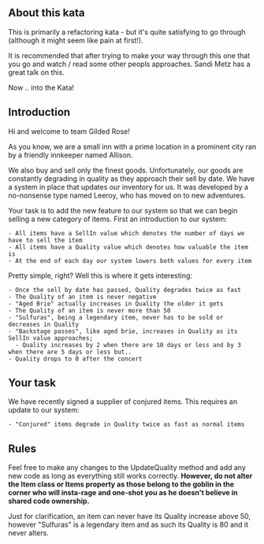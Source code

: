 ## About this kata

This is primarily a refactoring kata - but it's quite satisfying to go through (although
it might seem like pain at first!).

It is recommended that after trying to make your way through this one that you go and
watch / read some other peopls approaches. Sandi Metz has a great talk on this.

Now .. into the Kata!


## Introduction

Hi and welcome to team Gilded Rose!

As you know, we are a small inn with a prime location in a prominent city ran by a 
friendly innkeeper named Allison. 

We also buy and sell only the finest goods. Unfortunately, our goods are constantly 
degrading in quality as they approach their sell by date. We have a system in place 
that updates our inventory for us. It was developed by a no-nonsense type named
Leeroy, who has moved on to new adventures.

Your task is to add the new feature to our system so that
we can begin selling a new category of items. First an introduction to our system:

	- All items have a SellIn value which denotes the number of days we have to sell the item
	- All items have a Quality value which denotes how valuable the item is
	- At the end of each day our system lowers both values for every item

Pretty simple, right? Well this is where it gets interesting:

	- Once the sell by date has passed, Quality degrades twice as fast
	- The Quality of an item is never negative
	- "Aged Brie" actually increases in Quality the older it gets
	- The Quality of an item is never more than 50
	- "Sulfuras", being a legendary item, never has to be sold or decreases in Quality
	- "Backstage passes", like aged brie, increases in Quality as its SellIn value approaches;
	  - Quality increases by 2 when there are 10 days or less and by 3 when there are 5 days or less but..
    - Quality drops to 0 after the concert


## Your task

We have recently signed a supplier of conjured items. This requires an update to our system:

	- "Conjured" items degrade in Quality twice as fast as normal items

## Rules

Feel free to make any changes to the UpdateQuality method and add any new code as long as everything
still works correctly. **However, do not alter the Item class or Items property as those belong to the
goblin in the corner who will insta-rage and one-shot you as he doesn't believe in shared code
ownership.**

Just for clarification, an item can never have its Quality increase above 50, however "Sulfuras" is a
legendary item and as such its Quality is 80 and it never alters.
